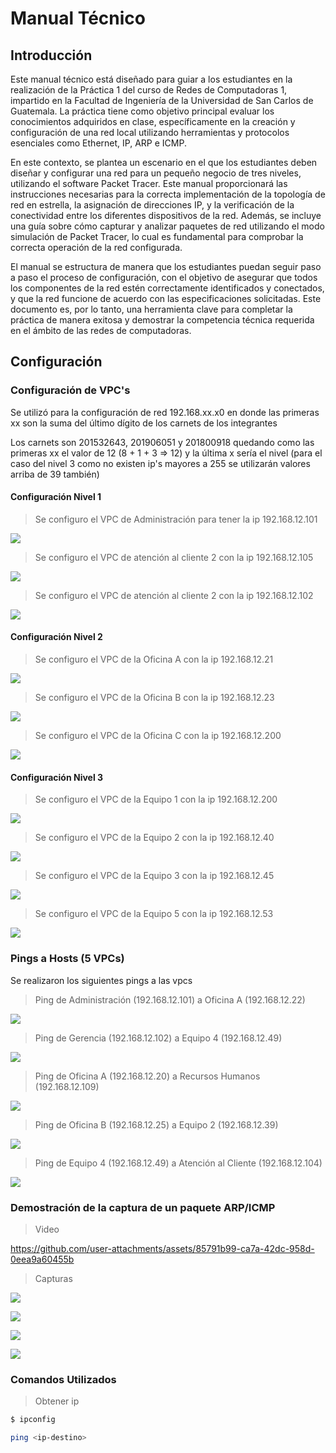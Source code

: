 # Manual Técnico

## Introducción

Este manual técnico está diseñado para guiar a los estudiantes en la realización de la Práctica 1 del curso de Redes de Computadoras 1, impartido en la Facultad de Ingeniería de la Universidad de San Carlos de Guatemala. La práctica tiene como objetivo principal evaluar los conocimientos adquiridos en clase, específicamente en la creación y configuración de una red local utilizando herramientas y protocolos esenciales como Ethernet, IP, ARP e ICMP.

En este contexto, se plantea un escenario en el que los estudiantes deben diseñar y configurar una red para un pequeño negocio de tres niveles, utilizando el software Packet Tracer. Este manual proporcionará las instrucciones necesarias para la correcta implementación de la topología de red en estrella, la asignación de direcciones IP, y la verificación de la conectividad entre los diferentes dispositivos de la red. Además, se incluye una guía sobre cómo capturar y analizar paquetes de red utilizando el modo simulación de Packet Tracer, lo cual es fundamental para comprobar la correcta operación de la red configurada.

El manual se estructura de manera que los estudiantes puedan seguir paso a paso el proceso de configuración, con el objetivo de asegurar que todos los componentes de la red estén correctamente identificados y conectados, y que la red funcione de acuerdo con las especificaciones solicitadas. Este documento es, por lo tanto, una herramienta clave para completar la práctica de manera exitosa y demostrar la competencia técnica requerida en el ámbito de las redes de computadoras.

## Configuración 

### Configuración de VPC's

Se utilizó para la configuración de red 192.168.xx.x0 en donde las primeras xx son la suma del último dígito de los carnets de los integrantes

Los carnets son 201532643, 201906051 y 201800918 quedando como las primeras xx el valor de 12 (8 + 1 + 3 => 12) y la última x sería el nivel (para el caso del nivel 3 como no existen ip's mayores a 255 se utilizarán valores arriba de 39 también)

#### Configuración Nivel 1

> Se configuro el VPC de Administración para tener la ip 192.168.12.101

![](./img/01-configvpc/nivel1-pcadministracion.png)

> Se configuro el VPC de atención al cliente 2 con la ip 192.168.12.105

![](./img/01-configvpc/nivel1-pcatencioncliente2.png)

> Se configuro el VPC de atención al cliente 2 con la ip 192.168.12.102

![](./img/01-configvpc/nivel1-pcgerencia.png)

#### Configuración Nivel 2

> Se configuro el VPC de la Oficina A con la ip 192.168.12.21

![](./img/01-configvpc/nivel2-pcoficinaa.png)

> Se configuro el VPC de la Oficina B con la ip 192.168.12.23

![](./img/01-configvpc/nivel2-pcoficinab.png)

> Se configuro el VPC de la Oficina C con la ip 192.168.12.200

![](./img/01-configvpc/nivel2-pcoficinac.png)

#### Configuración Nivel 3

> Se configuro el VPC de la Equipo 1 con la ip 192.168.12.200

![](./img/01-configvpc/nivel3-pcequipo1.png)

> Se configuro el VPC de la Equipo 2 con la ip 192.168.12.40

![](./img/01-configvpc/nivel3-pcequipo2.png)

> Se configuro el VPC de la Equipo 3 con la ip 192.168.12.45

![](./img/01-configvpc/nivel3-pcequipo3.png)

> Se configuro el VPC de la Equipo 5 con la ip 192.168.12.53

![](./img/01-configvpc/nivel3-pcequipo5.png)

### Pings a Hosts (5 VPCs)

Se realizaron los siguientes pings a las vpcs

> Ping de Administración (192.168.12.101) a Oficina A (192.168.12.22)

![](./img/02-pings/ping1-adminstracion192.168.12.101-oficinaa192.168.12.22.png)

> Ping de Gerencia (192.168.12.102) a Equipo 4 (192.168.12.49)

![](./img/02-pings/ping2-gerencia192.168.12.102-equipo4192.168.12.49.png)

> Ping de Oficina A (192.168.12.20) a Recursos Humanos (192.168.12.109)

![](./img/02-pings/ping3-oficinaa192.168.12.20-recursoshumanos192.168.12.109.png)

> Ping de Oficina B (192.168.12.25) a Equipo 2 (192.168.12.39)

![](./img/02-pings/ping4-oficinab192.168.12.25-equipo2192.168.12.39.png)

> Ping de Equipo 4 (192.168.12.49) a Atención al Cliente (192.168.12.104)

![](./img/02-pings/ping5-equipo4192.168.12.49-atencioncliente192.168.12.104.png)

### Demostración de la captura de un paquete ARP/ICMP

> Video

https://github.com/user-attachments/assets/85791b99-ca7a-42dc-958d-0eea9a60455b

> Capturas

![](./img/03-arpicmp/demostracion1.png)

![](./img/03-arpicmp/demostracion2.png)

![](./img/03-arpicmp/demostracion3.png)

![](./img/03-arpicmp/demostracion4.png)

### Comandos Utilizados

> Obtener ip
```bash
$ ipconfig
```

```bash
ping <ip-destino>
```
